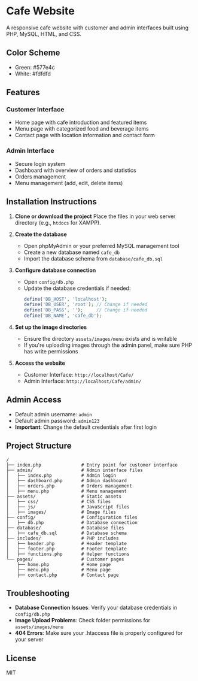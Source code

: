 # Cafe Website

A responsive cafe website with customer and admin interfaces built using PHP, MySQL, HTML, and CSS.

## Color Scheme

- Green: #577e4c
- White: #fdfdfd

## Features

### Customer Interface

- Home page with cafe introduction and featured items
- Menu page with categorized food and beverage items
- Contact page with location information and contact form

### Admin Interface

- Secure login system
- Dashboard with overview of orders and statistics
- Orders management
- Menu management (add, edit, delete items)

## Installation Instructions

1. **Clone or download the project**
   Place the files in your web server directory (e.g., `htdocs` for XAMPP).

2. **Create the database**

   - Open phpMyAdmin or your preferred MySQL management tool
   - Create a new database named `cafe_db`
   - Import the database schema from `database/cafe_db.sql`

3. **Configure database connection**

   - Open `config/db.php`
   - Update the database credentials if needed:
     ```php
     define('DB_HOST', 'localhost');
     define('DB_USER', 'root'); // Change if needed
     define('DB_PASS', '');     // Change if needed
     define('DB_NAME', 'cafe_db');
     ```

4. **Set up the image directories**

   - Ensure the directory `assets/images/menu` exists and is writable
   - If you're uploading images through the admin panel, make sure PHP has write permissions

5. **Access the website**
   - Customer Interface: `http://localhost/Cafe/`
   - Admin Interface: `http://localhost/Cafe/admin/`

## Admin Access

- Default admin username: `admin`
- Default admin password: `admin123`
- **Important**: Change the default credentials after first login

## Project Structure

```
/
├── index.php               # Entry point for customer interface
├── admin/                  # Admin interface files
│   ├── index.php           # Admin login
│   ├── dashboard.php       # Admin dashboard
│   ├── orders.php          # Orders management
│   ├── menu.php            # Menu management
├── assets/                 # Static assets
│   ├── css/                # CSS files
│   ├── js/                 # JavaScript files
│   ├── images/             # Image files
├── config/                 # Configuration files
│   ├── db.php              # Database connection
├── database/               # Database files
│   ├── cafe_db.sql         # Database schema
├── includes/               # PHP includes
│   ├── header.php          # Header template
│   ├── footer.php          # Footer template
│   ├── functions.php       # Helper functions
└── pages/                  # Customer pages
    ├── home.php            # Home page
    ├── menu.php            # Menu page
    ├── contact.php         # Contact page
```

## Troubleshooting

- **Database Connection Issues**: Verify your database credentials in `config/db.php`
- **Image Upload Problems**: Check folder permissions for `assets/images/menu`
- **404 Errors**: Make sure your .htaccess file is properly configured for your server

## License

MIT
